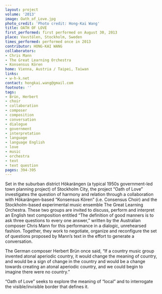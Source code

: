 ```yaml
---
layout: project
volume: '2013'
image: Oath_of_Love.jpg
photo_credit: 'Photo credit: Hong-Kai Wang'
title: OATH OF LOVE
first_performed: first performed on August 30, 2013
place: Vavstölen, Stockholm, Sweden
times_performed: performed once in 2013
contributor: HONG-KAI WANG
collaborators:
- Chris Mann
- The Great Learning Orchestra
- Konsensus Kören
home: Vienna, Austria / Taipei, Taiwan
links:
- w-h-k.net
contact: hongkai.wang@gmail.com
footnote: ''
tags:
- Brün, Herbert
- choir
- collaboration
- composer
- composition
- conversation
- dialogue
- government
- interpretation
- language
- language English
- love
- music
- orchestra
- text
- text question
pages: 394-395
---
```


Set in the suburban district Hökarängen (a typical 1950s government-led town planning project) of Stockholm City, the project “Oath of Love” investigates the question of harmony and relation through a collaboration with Hökarängen-based “Konsensus Kören” (i.e. Consensus Choir) and the Stockholm-based experimental music ensemble The Great Learning Orchestra. These two groups are invited to discuss, perform and  interpret an English text composition entitled “The definition of good manners is to ask three questions to every one answer,” written by the Australian composer Chris Mann for this performance in a dialogic, unrehearsed fashion. Together, they work to negotiate, organize and reconfigure the set of questions proposed by Mann’s text in the effort to generate a conversation.

The German composer Herbert Brün once said, “If a country music group invented atonal aperiodic country, it would change the meaning of country, and would be a sign of change in the country and would be a change towards creating an atonal aperiodic country, and we could begin to imagine there were no country.”

“Oath of Love” seeks to explore the meaning of “local” and to interrogate the visible/invisible border that defines it.
